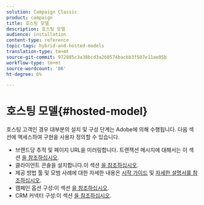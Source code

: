 ```yaml
---
solution: Campaign Classic
product: campaign
title: 호스팅 모델
description: 호스팅 모델
audience: installation
content-type: reference
topic-tags: hybrid-and-hosted-models
translation-type: tm+mt
source-git-commit: 972885c3a38bcd3a260574bacbb3f507e11ae05b
workflow-type: tm+mt
source-wordcount: '86'
ht-degree: 6%

---
```



# 호스팅 모델{#hosted-model}

호스팅 고객인 경우 대부분의 설치 및 구성 단계는 Adobe에 의해 수행됩니다. 다음 섹션에 액세스하여 구현을 사용자 정의할 수 있습니다.

* 브랜드당 추적 및 페이지 URL을 미러링합니다. 트랜잭션 메시지에 대해서는 이 섹션 [을 참조하십시오](../../message-center/using/configuring-multibranding.md).
* 클라이언트 콘솔을 설치합니다.이 섹션 [을 참조하십시오](../../installation/using/installing-the-client-console.md).
* 제공 방법 툴 및 모범 사례에 대한 자세한 내용은 [시작 가이드](../../delivery/using/deliverability-key-points.md) 및 [자세한 설명서를 참조하십시오](../../delivery/using/about-deliverability.md).
* 캠페인 옵션 구성:이 섹션 [을 참조하십시오](../../installation/using/configuring-campaign-options.md).
* CRM 커넥터 구성:이 섹션 [을 참조하십시오](../../platform/using/crm-connectors.md).

